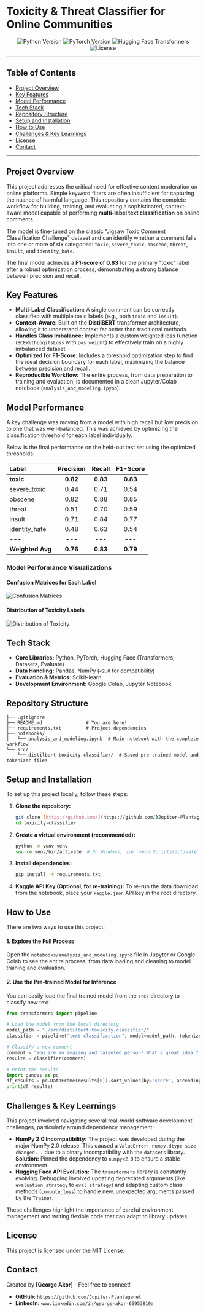 # **Toxicity & Threat Classifier for Online Communities**

<div align="center">
  <img src="https://img.shields.io/badge/Python-3.9+-blue.svg" alt="Python Version">
  <img src="https://img.shields.io/badge/PyTorch-2.0%2B-orange.svg" alt="PyTorch Version">
  <img src="https://img.shields.io/badge/🤗%20Transformers-4.x-yellow.svg" alt="Hugging Face Transformers">
  <img src="https://img.shields.io/badge/License-MIT-green.svg" alt="License">
</div>

---

## **Table of Contents**

* [Project Overview](#project-overview)
* [Key Features](#key-features)
* [Model Performance](#model-performance)
* [Tech Stack](#tech-stack)
* [Repository Structure](#repository-structure)
* [Setup and Installation](#setup-and-installation)
* [How to Use](#how-to-use)
* [Challenges & Key Learnings](#challenges--key-learnings)
* [License](#license)
* [Contact](#contact)

---

## **Project Overview**

This project addresses the critical need for effective content moderation on online platforms. Simple keyword filters are often insufficient for capturing the nuance of harmful language. This repository contains the complete workflow for building, training, and evaluating a sophisticated, context-aware model capable of performing **multi-label text classification** on online comments.

The model is fine-tuned on the classic "Jigsaw Toxic Comment Classification Challenge" dataset and can identify whether a comment falls into one or more of six categories: `toxic`, `severe_toxic`, `obscene`, `threat`, `insult`, and `identity_hate`.

The final model achieves a **F1-score of 0.83** for the primary "toxic" label after a robust optimization process, demonstrating a strong balance between precision and recall.

## **Key Features**

* **Multi-Label Classification:** A single comment can be correctly classified with multiple toxic labels (e.g., both `toxic` and `insult`).
* **Context-Aware:** Built on the **DistilBERT** transformer architecture, allowing it to understand context far better than traditional methods.
* **Handles Class Imbalance:** Implements a custom weighted loss function (`BCEWithLogitsLoss` with `pos_weight`) to effectively train on a highly imbalanced dataset.
* **Optimized for F1-Score:** Includes a threshold optimization step to find the ideal decision boundary for each label, maximizing the balance between precision and recall.
* **Reproducible Workflow:** The entire process, from data preparation to training and evaluation, is documented in a clean Jupyter/Colab notebook (`analysis_and_modeling.ipynb`).

## **Model Performance**

A key challenge was moving from a model with high recall but low precision to one that was well-balanced. This was achieved by optimizing the classification threshold for each label individually.

Below is the final performance on the held-out test set using the optimized thresholds:

| Label | Precision | Recall | F1-Score |
| :--- | :---: | :---: | :---: |
| **toxic** | **0.82** | **0.83** | **0.83** |
| severe\_toxic | 0.44 | 0.71 | 0.54 |
| obscene | 0.82 | 0.88 | 0.85 |
| threat | 0.51 | 0.70 | 0.59 |
| insult | 0.71 | 0.84 | 0.77 |
| identity\_hate| 0.48 | 0.63 | 0.54 |
| **---** | **---** | **---** | **---** |
| **Weighted Avg**| **0.76** | **0.83** | **0.79** |

### Model Performance Visualizations

#### Confusion Matrices for Each Label
![Confusion Matrices](CONFUSION%20MATRICES-1.png)

#### Distribution of Toxicity Labels
![Distribution of Toxicity](Distribution%20of%20toxicity-1.png)

## **Tech Stack**

* **Core Libraries:** Python, PyTorch, Hugging Face (Transformers, Datasets, Evaluate)
* **Data Handling:** Pandas, NumPy (`<2.0` for compatibility)
* **Evaluation & Metrics:** Scikit-learn
* **Development Environment:** Google Colab, Jupyter Notebook

## **Repository Structure**

```
├── .gitignore
├── README.md                # You are here!
├── requirements.txt         # Project dependencies
├── notebooks/
│   └── analysis_and_modeling.ipynb  # Main notebook with the complete workflow
└── src/
    └── distilbert-toxicity-classifier/  # Saved pre-trained model and tokenizer files
```

## **Setup and Installation**

To set up this project locally, follow these steps:

1.  **Clone the repository:**
    ```bash
    git clone [https://github.com/](https://github.com/)Jupiter-Plantagenet/toxicity-classifier.git
    cd toxicity-classifier
    ```

2.  **Create a virtual environment (recommended):**
    ```bash
    python -m venv venv
    source venv/bin/activate  # On Windows, use `venv\Scripts\activate`
    ```

3.  **Install dependencies:**
    ```bash
    pip install -r requirements.txt
    ```

4.  **Kaggle API Key (Optional, for re-training):** To re-run the data download from the notebook, place your `kaggle.json` API key in the root directory.

## **How to Use**

There are two ways to use this project:

#### 1. Explore the Full Process
Open the `notebooks/analysis_and_modeling.ipynb` file in Jupyter or Google Colab to see the entire process, from data loading and cleaning to model training and evaluation.

#### 2. Use the Pre-trained Model for Inference
You can easily load the final trained model from the `src/` directory to classify new text.

```python
from transformers import pipeline

# Load the model from the local directory
model_path = "./src/distilbert-toxicity-classifier/"
classifier = pipeline("text-classification", model=model_path, tokenizer=model_path, return_all_scores=True)

# Classify a new comment
comment = "You are an amazing and talented person! What a great idea."
results = classifier(comment)

# Print the results
import pandas as pd
df_results = pd.DataFrame(results[0]).sort_values(by='score', ascending=False)
print(df_results)
```

## **Challenges & Key Learnings**

This project involved navigating several real-world software development challenges, particularly around dependency management:

* **NumPy 2.0 Incompatibility:** The project was developed during the major NumPy 2.0 release. This caused a `ValueError: numpy.dtype size changed...` due to a binary incompatibility with the `datasets` library. **Solution:** Pinned the dependency to `numpy<2.0` to ensure a stable environment.
* **Hugging Face API Evolution:** The `transformers` library is constantly evolving. Debugging involved updating deprecated arguments (like `evaluation_strategy` to `eval_strategy`) and adapting custom class methods (`compute_loss`) to handle new, unexpected arguments passed by the `Trainer`.

These challenges highlight the importance of careful environment management and writing flexible code that can adapt to library updates.

## **License**

This project is licensed under the MIT License.

## **Contact**

Created by **[George Akor]** - Feel free to connect!

* **GitHub:** `https://github.com/Jupiter-Plantagenet`
* **LinkedIn:** `www.linkedin.com/in/george-akor-65953819a`